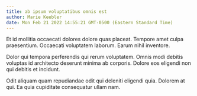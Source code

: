 ```yaml
---
title: ab ipsum voluptatibus omnis est
author: Marie Keebler
date: Mon Feb 21 2022 14:55:21 GMT-0500 (Eastern Standard Time)
---
```

Et id mollitia occaecati dolores dolore quas placeat. Tempore amet culpa praesentium. Occaecati voluptatem laborum. Earum nihil inventore.

 Dolor qui tempora perferendis qui rerum voluptatem. Omnis modi debitis voluptas id architecto deserunt minima ab corporis. Dolore eos eligendi non qui debitis et incidunt.

 Odit aliquam quam repudiandae odit qui deleniti eligendi quia. Dolorem at qui. Ea quia cupiditate consequatur ullam nam.